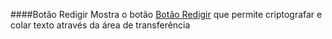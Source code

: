 ####Botão Redigir
Mostra o botão [Botão Redigir](/buttons#button_compose) que permite criptografar e colar texto através da área de transferência
